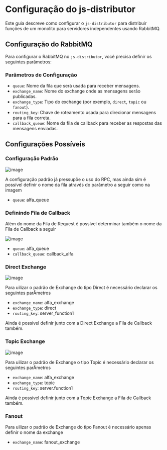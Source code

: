 # Configuração do js-distributor

Este guia descreve como configurar o `js-distributor` para distribuir funções de um monolito para servidores independentes usando RabbitMQ.

## Configuração do RabbitMQ

Para configurar o RabbitMQ no `js-distributor`, você precisa definir os seguintes parâmetros:

### Parâmetros de Configuração

- `queue`: Nome da fila que será usada para receber mensagens.
- `exchange_name`: Nome do exchange onde as mensagens serão publicadas.
- `exchange_type`: Tipo do exchange (por exemplo, `direct`, `topic` ou `fanout`).
- `routing_key`: Chave de roteamento usada para direcionar mensagens para a fila correta.
- `callback_queue`: Nome da fila de callback para receber as respostas das mensagens enviadas.

## Configurações Possíveis

### Configuração Padrão

![image](https://github.com/user-attachments/assets/799deacd-08c5-4cfc-b0b1-4657275b623f)

A configuração padrão já pressupõe o uso do RPC, mas ainda sim é possível definir o nome da fila através do parâmetro a seguir como na imagem

- `queue`: alfa_queue

### Definindo Fila de Callback

Além do nome da Fila de Request é possível determinar também o nome da Fila de Callback a seguir 

![image](https://github.com/user-attachments/assets/9d26dcd5-a24f-4e83-b31c-480cac42808e)

- `queue`: alfa_queue
- `callback_queue`: callback_alfa

### Direct Exchange

![image](https://github.com/user-attachments/assets/fed0a36b-339f-474e-8e54-b190fa1bbf84)

Para uilizar o padrão de Exchange do tipo Direct é necessário declarar os seguintes parÂmetros

- `exchange_name`: alfa_exchange
- `exchange_type`: direct
- `routing_key`: server_function1

Ainda é possível definir junto com a Direct Exchange a Fila de Callback também.

### Topic Exchange

![image](https://github.com/user-attachments/assets/6b06d6d6-9f25-4bd9-bee4-ae1338b5cd6e)

Para uilizar o padrão de Exchange o tipo Topic é necessário declarar os seguintes parÂmetros

- `exchange_name`: alfa_exchange
- `exchange_type`: topic
- `routing_key`: server.function1

Ainda é possível definir junto com a Topic Exchange a Fila de Callback também.

### Fanout

Para uilizar o padrão de Exchange do tipo Fanout é necessário apenas definir o nome da exchange

- `exchange_name`: fanout_exchange




